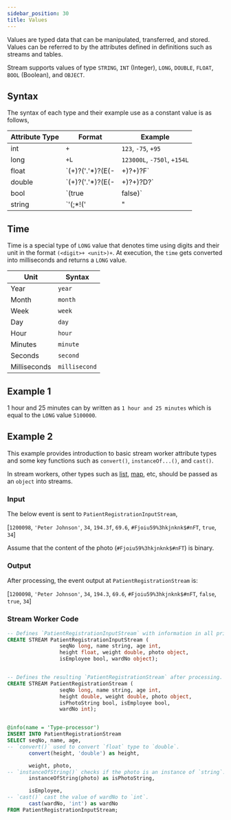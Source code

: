 ```yaml
---
sidebar_position: 30
title: Values
---
```


Values are typed data that can be manipulated, transferred, and stored. Values can be referred to by the attributes defined in definitions such as streams and tables.

Stream supports values of type `STRING`, `INT` (Integer), `LONG`, `DOUBLE`, `FLOAT`, `BOOL` (Boolean), and `OBJECT`.

## Syntax

The syntax of each type and their example use as a constant value is as follows,

| Attribute Type | Format     | Example        |
|----------------|----------|---------------------|
| int            | `+`        | `123`, `-75`, `+95`        |
| long           | `+L`       | `123000L`, `-750l`, `+154L`|
| float          | `(+)?('.'*)?(E(-|+)?+)?F`           | `123.0f`, `-75.0e-10F`,`+95.789f`                         |
| double         | `(+)?('.'*)?(E(-|+)?+)?D?`          | `123.0`,`123.0D`,`-75.0e-10D`,`+95.789d`                  |
| bool           | `(true|false)`       | `true`, `false`, `TRUE`, `FALSE`                          |
| string         | `'(;*!('|"|"""|))'` or  `"(;* !("|"""|))"` or `"""(;* !("""))"""`  | `'Any text.'`, `"Text with 'single' quotes."`, ```""" Text with 'single' quotes, "double" quotes, and new lines. """``` |

## Time

Time is a special type of `LONG` value that denotes time using digits and their unit in the format `(<digit>+ <unit>)+`. At execution, the `time` gets converted into milliseconds and returns a `LONG` value.

| Unit  | Syntax |
|------------|-----------------------------|
| Year | `year` | `years`|
| Month | `month` | `months`|
| Week | `week` | `weeks`  |
| Day | `day` | `days`|
| Hour | `hour` | `hours` |
| Minutes | `minute` | `minutes` | `min` |
| Seconds | `second` | `seconds` | `sec` |
| Milliseconds | `millisecond` | `milliseconds` |

## Example 1

1 hour and 25 minutes can by written as `1 hour and 25 minutes` which is equal to the `LONG` value `5100000`.

## Example 2

This example provides introduction to basic stream worker attribute types and some key functions such as `convert()`, `instanceOf...()`, and `cast()`.

In stream workers, other types such as [list](functions/list/), [map](functions/map/), etc, should be passed as an `object` into streams.

### Input

The below event is sent to `PatientRegistrationInputStream`,

[`1200098`, `'Peter Johnson'`, `34`, `194.3f`, `69.6`, `#Fjoiu59%3hkjnknk$#nFT`, `true`, `34`]

Assume that the content of the photo (`#Fjoiu59%3hkjnknk$#nFT`) is binary.

### Output

After processing, the event output at `PatientRegistrationStream` is:

[`1200098`, `'Peter Johnson'`, `34`, `194.3`, `69.6`, `#Fjoiu59%3hkjnknk$#nFT`, `false`, `true`, `34`]

### Stream Worker Code

```sql
-- Defines `PatientRegistrationInputStream` with information in all primitive types.
CREATE STREAM PatientRegistrationInputStream (
                 seqNo long, name string, age int,
                 height float, weight double, photo object,
                 isEmployee bool, wardNo object);


-- Defines the resulting `PatientRegistrationStream` after processing.
CREATE STREAM PatientRegistrationStream (
                 seqNo long, name string, age int,
                 height double, weight double, photo object,
                 isPhotoString bool, isEmployee bool,
                 wardNo int);


@info(name = 'Type-processor')
INSERT INTO PatientRegistrationStream
SELECT seqNo, name, age,
-- `convert()` used to convert `float` type to `double`.
       convert(height, 'double') as height,

       weight, photo,
-- `instanceOfString()` checks if the photo is an instance of `string`.
       instanceOfString(photo) as isPhotoString,

       isEmployee,
-- `cast()` cast the value of wardNo to `int`.
       cast(wardNo, 'int') as wardNo
FROM PatientRegistrationInputStream;
```

